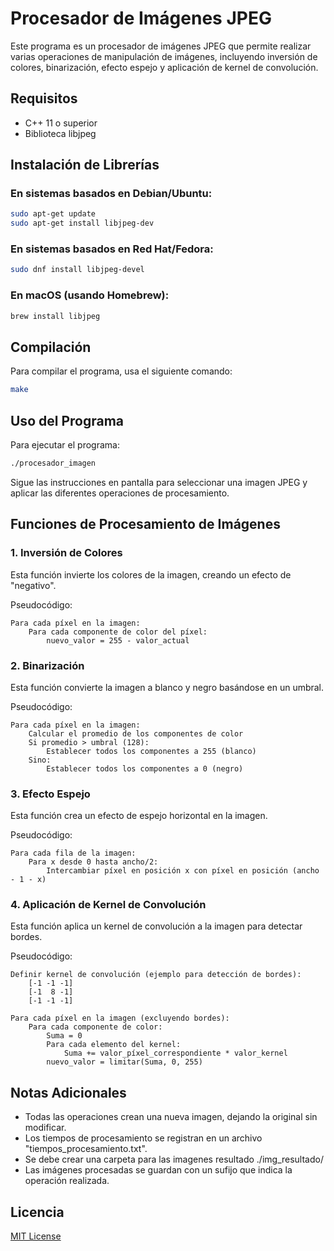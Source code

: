 # Procesador de Imágenes JPEG

Este programa es un procesador de imágenes JPEG que permite realizar varias operaciones de manipulación de imágenes, incluyendo inversión de colores, binarización, efecto espejo y aplicación de kernel de convolución.

## Requisitos

- C++ 11 o superior
- Biblioteca libjpeg

## Instalación de Librerías

### En sistemas basados en Debian/Ubuntu:

```bash
sudo apt-get update
sudo apt-get install libjpeg-dev
```

### En sistemas basados en Red Hat/Fedora:

```bash
sudo dnf install libjpeg-devel
```

### En macOS (usando Homebrew):

```bash
brew install libjpeg
```

## Compilación

Para compilar el programa, usa el siguiente comando:

```bash
make
```

## Uso del Programa

Para ejecutar el programa:

```bash
./procesador_imagen
```

Sigue las instrucciones en pantalla para seleccionar una imagen JPEG y aplicar las diferentes operaciones de procesamiento.

## Funciones de Procesamiento de Imágenes

### 1. Inversión de Colores

Esta función invierte los colores de la imagen, creando un efecto de "negativo".

Pseudocódigo:
```
Para cada píxel en la imagen:
    Para cada componente de color del píxel:
        nuevo_valor = 255 - valor_actual
```

### 2. Binarización

Esta función convierte la imagen a blanco y negro basándose en un umbral.

Pseudocódigo:
```
Para cada píxel en la imagen:
    Calcular el promedio de los componentes de color
    Si promedio > umbral (128):
        Establecer todos los componentes a 255 (blanco)
    Sino:
        Establecer todos los componentes a 0 (negro)
```

### 3. Efecto Espejo

Esta función crea un efecto de espejo horizontal en la imagen.

Pseudocódigo:
```
Para cada fila de la imagen:
    Para x desde 0 hasta ancho/2:
        Intercambiar píxel en posición x con píxel en posición (ancho - 1 - x)
```

### 4. Aplicación de Kernel de Convolución

Esta función aplica un kernel de convolución a la imagen para detectar bordes.

Pseudocódigo:
```
Definir kernel de convolución (ejemplo para detección de bordes):
    [-1 -1 -1]
    [-1  8 -1]
    [-1 -1 -1]

Para cada píxel en la imagen (excluyendo bordes):
    Para cada componente de color:
        Suma = 0
        Para cada elemento del kernel:
            Suma += valor_píxel_correspondiente * valor_kernel
        nuevo_valor = limitar(Suma, 0, 255)
```

## Notas Adicionales

- Todas las operaciones crean una nueva imagen, dejando la original sin modificar.
- Los tiempos de procesamiento se registran en un archivo "tiempos_procesamiento.txt".
- Se debe crear una carpeta para las imagenes resultado ./img_resultado/
- Las imágenes procesadas se guardan con un sufijo que indica la operación realizada.

## Licencia

[MIT License](https://opensource.org/licenses/MIT)
